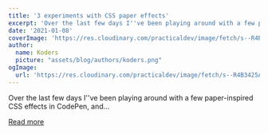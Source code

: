 ```yaml
---
title: '3 experiments with CSS paper effects'
excerpt: 'Over the last few days I''ve been playing around with a few paper-inspired CSS effects in CodePen, and...'
date: '2021-01-08'
coverImage: 'https://res.cloudinary.com/practicaldev/image/fetch/s--R4B3425A--/c_imagga_scale,f_auto,fl_progressive,h_420,q_auto,w_1000/https://dev-to-uploads.s3.amazonaws.com/i/eqiastt84h7okduwrimo.png'
author:
  name: Koders
  picture: "assets/blog/authors/koders.png"
ogImage:
  url: 'https://res.cloudinary.com/practicaldev/image/fetch/s--R4B3425A--/c_imagga_scale,f_auto,fl_progressive,h_420,q_auto,w_1000/https://dev-to-uploads.s3.amazonaws.com/i/eqiastt84h7okduwrimo.png'
---
```


Over the last few days I''ve been playing around with a few paper-inspired CSS effects in CodePen, and...

[Read more](https://dev.to/s_aitchison/3-experiments-with-css-paper-effects-2o56)
